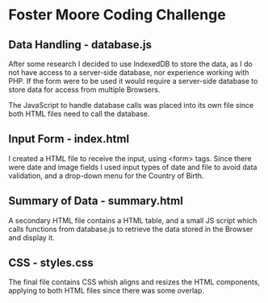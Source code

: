 # Foster Moore Coding Challenge
## Data Handling - database.js
After some research I decided to use IndexedDB to store the data, as I do not have access to a server-side database, nor experience working with PHP. If the form were to be used it would require a server-side database to store data for access from multiple Browsers.

The JavaScript to handle database calls was placed into its own file since both HTML files need to call the database. 

## Input Form - index.html
I created a HTML file to receive the input, using \<form\> tags. Since there were date and image fields I used input types of date and file to avoid data validation, and a drop-down menu for the Country of Birth.

## Summary of Data - summary.html
A secondary HTML file contains a HTML table, and a small JS script which calls functions from database.js to retrieve the data stored in the Browser and display it.

## CSS - styles.css
The final file contains CSS whish aligns and resizes the HTML components, applying to both HTML files since there was some overlap.
